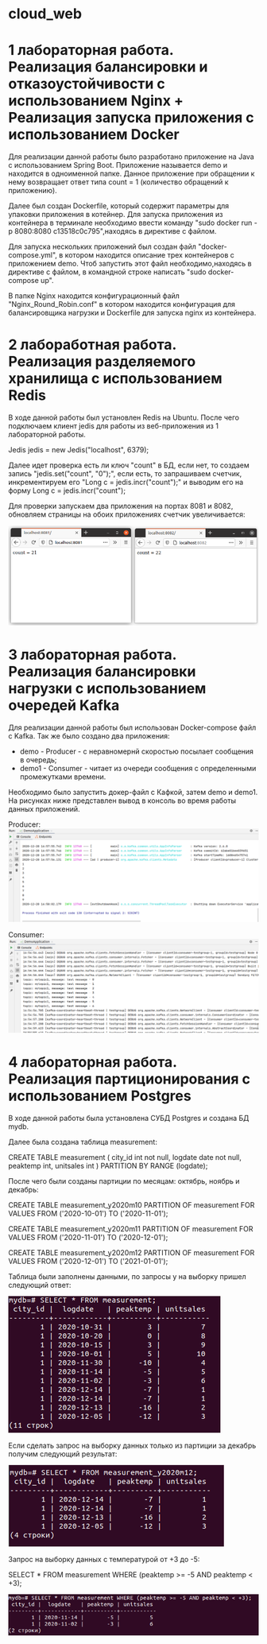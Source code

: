 # cloud_web

# 1 лабораторная работа. Реализация балансировки и отказоустойчивости с использованием Nginx + Реализация запуска приложения с использованием Docker

Для реализации данной работы было разработано приложение на Java с использованием Spring Boot. Приложение называется demo и находится в одноименной папке. Данное приложение при обращении к нему возвращает ответ типа count = 1 (количество обращений к приложению).

Далее был создан Dockerfile, который содержит параметры для упаковки приложения в котейнер. Для запуска приложения из контейнера в терминале необходимо ввести команду "sudo docker run -p 8080:8080 c13518c0c795",находясь в директиве с файлом.

Для запуска нескольких приложений был создан файл "docker-compose.yml", в котором находится описание трех контейнеров с приложением demo. Чтоб запустить этот файл необходимо,находясь в директиве с файлом, в командной строке написать "sudo docker-compose up".

В папке Nginx находится конфигурационный файл "Nginx_Round_Robin.conf" в котором находится конфигурация для балансировщика нагрузки и Dockerfile для запуска nginx из контейнера.


# 2 лабоработная работа. Реализация разделяемого хранилища с использованием Redis

В ходе данной работы был установлен Redis на Ubuntu. После чего подключаем клиент jedis для работы из веб-приложения из 1 лабораторной работы. 

Jedis jedis = new Jedis("localhost", 6379);

Далее идет проверка есть ли ключ "count" в БД, если нет, то создаем запись "jedis.set("count", "0");", если есть, то запрашиваем счетчик, инкрементируем его "Long c = jedis.incr("count");" и выводим его на форму Long c = jedis.incr("count");

Для проверки запускаем два приложения на портах 8081 и 8082, обновляем страницы на обоих приложениях счетчик увеличивается:

![](lab2/1.png)

# 3 лабораторная работа. Реализация балансировки нагрузки с использованием очередей Kafka

Для реализации данной работы был использован Docker-compose файл c Kafka. Так же было создано два приложения:
- demo - Producer - с неравномернй скоростью посылает сообщения в очередь;
- demo1 - Consumer - читает из очереди сообщения с определенными промежутками времени.

Необходимо было запустить докер-файл с Кафкой, затем demo и demo1. На рисунках ниже представлен вывод в консоль во время работы данных приложений.

Producer:
![Producer](lab3/prod.png)

Consumer:
![Consumer](lab3/cons.png)

# 4 лабораторная работа. Реализация партиционирования с использованием Postgres

В ходе данной работы была установлена СУБД Postgres и создана БД mydb.

Далее была создана таблица measurement:

CREATE TABLE measurement (
    city_id         int not null,
    logdate         date not null,
    peaktemp        int,
    unitsales       int
) PARTITION BY RANGE (logdate);

После чего были созданы партиции по месяцам: октябрь, ноябрь и декабрь:

CREATE TABLE measurement_y2020m10 PARTITION OF measurement
    FOR VALUES FROM ('2020-10-01') TO ('2020-11-01');

CREATE TABLE measurement_y2020m11 PARTITION OF measurement
    FOR VALUES FROM ('2020-11-01') TO ('2020-12-01');

CREATE TABLE measurement_y2020m12 PARTITION OF measurement
    FOR VALUES FROM ('2020-12-01') TO ('2021-01-01');

Таблица были заполнены данными, по запросы у на выборку пришел следующий ответ:

![](lab4/2.png)

Если сделать запрос на выборку данных только из партиции за декабрь получим следующий результат: 

![](lab4/3.png)

Запрос на выборку данных с температурой от +3 до -5:

SELECT * FROM measurement WHERE (peaktemp >= -5 AND peaktemp < +3);

![](lab4/4.png)
